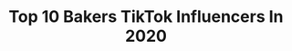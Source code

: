 ---
title: Top 10 Bakers TikTok Influencers In 2020
description: >-
  Find top bakers TikTok influencers in 2020. Most popular hashtags: #greenscreen #help #finalsathome #keepingbusy.
platform: TikTok
profiles:
  - username: "probablylola"
    fullname: >-
      Lauren Nicole 
    location: "United States"
    followers: 52550
    engagement: 1354
    commentsToLikes: 0.041982
    id: ck9tu90ock9d70j78d18wkxlz
    verified: false
    hashtags: "#weepingangel, #musiclives, #funemployment, #quaranqueen"
  - username: "jaymedunlap"
    fullname: >-
      [60.5k]jaymedunlap🥀
    location: "United States"
    followers: 60541
    engagement: 2672
    commentsToLikes: 0.034017
    id: ck9n4vqfc5vjs0j78v76011c8
    verified: false
    hashtags: "#greenscreen, #stevecash, #talkingkitty, #help"
  - username: "thebaileybakery"
    fullname: >-
      The Bailey Bakery 
    location: "United States"
    followers: 5080283
    engagement: 2567
    commentsToLikes: 0.006165
    id: ck83zpkmh1vxv0j78sv3n9k8v
    verified: true
    hashtags: "#tomatohead, #bunny, #cookiewithacause, #happyathome"
  - username: "marley.makes.things"
    fullname: >-
      Marley.makes.things
    location: "United States"
    followers: 35755
    engagement: 1568
    commentsToLikes: 0.022702
    id: ck8j6kxtradlj0j78an6dbxdp
    verified: false
    hashtags: "#howto, #greenscreen, #influencer, #tiktokfood"
  - username: "letterpressbakery"
    fullname: >-
      Kylie Mangles
    location: "Canada"
    followers: 105541
    engagement: 2296
    commentsToLikes: 0.005082
    id: ckactzn5ogk3g0i78e5aj34k9
    verified: false
    hashtags: "#valentinesday, #couch, #disney, #eleven"
  - username: "kallisaaa"
    fullname: >-
      LilKali ♡
    location: "United States"
    followers: 2511113
    engagement: 1705
    commentsToLikes: 0.006652
    id: cka6pyshplidy0i78b40eipz5
    verified: false
    hashtags: "#fyp, #mugshot, #pov, #hacked"
  - username: "ltreats"
    fullname: >-
      Luluz Treats
    location: "United Kingdom"
    followers: 92905
    engagement: 1560
    commentsToLikes: 0.014680
    id: ck85cr5na373y0j78lptam6s1
    verified: false
    hashtags: "#unicorns, #baker, #cookiemonster, #tinylife"
  - username: "kobyhatcher"
    fullname: >-
      Koby Hatcher
    location: "United States"
    followers: 2107
    engagement: 844
    commentsToLikes: 0.043203
    id: cka8gurxh86450i782uunijj0
    verified: false
    hashtags: "#react, #tiktokrestarea, #flightcrew, #xyzcba"
  - username: "gbaker"
    fullname: >-
      gbaker
    location: "United States"
    followers: 30027
    engagement: 908
    commentsToLikes: 0.054823
    id: ck9eiy3k0ztlw0j78vrvinz4d
    verified: false
    hashtags: "#foryouppage, #decadesofhair, #rosegold, #dreamscometrue"
  - username: "lauraa_baker"
    fullname: >-
      laura baker
    location: "United States"
    followers: 2037
    engagement: 810
    commentsToLikes: 0.039928
    id: ckai8vft75v2r0i78qm5k31e1
    verified: false
    hashtags: "#mirrorchallenge, #country, #help, #coronavirus"
---